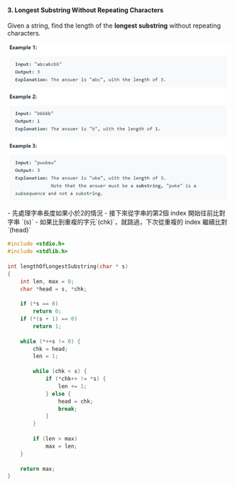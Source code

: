 #### 3. Longest Substring Without Repeating Characters
Given a string, find the length of the **longest substring** without repeating characters.

<p align="center">
    <img src="https://github.com/asli18/leetcode/blob/master/003_example.png?raw=true" alt="003_example"/>
</p>
- 先處理字串長度如果小於2的情況
- 接下來從字串的第2個 index 開始往前比對字串 `(s)`
    - 如果比到重複的字元`(chk)`，就跳過，下次從重複的 index 繼續比對 `(head)`

```c
#include <stdio.h>
#include <stdlib.h>

int lengthOfLongestSubstring(char * s)
{
    int len, max = 0;
    char *head = s, *chk;

    if (*s == 0)
        return 0;
    if (*(s + 1) == 0)
        return 1;

    while (*++s != 0) {
        chk = head;
        len = 1;

        while (chk < s) {
            if (*chk++ != *s) {
                len += 1;
            } else {
                head = chk;
                break;
            }
        }

        if (len > max)
            max = len;
    }

    return max;
}
```
